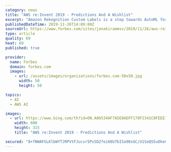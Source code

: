 ```yaml
---
category: news
title: "AWS re:Invent 2019 - Predictions And A Wishlist"
excerpt: "Amazon Rekognition Custom Labels is a step towards AutoML for vision. I expect AWS to add AutoML support for video, text classification, translation, and even tabular data. Custom Processor for ML Training & Inference Currently, AWS relies on NVIDIA GPUs for training deep learning models. For inference, it uses both NVIDIA GPUs for Elastic ..."
publishedDateTime: 2019-11-26T14:09:00Z
sourceUrl: https://www.forbes.com/sites/janakirammsv/2019/11/26/aws-reinvent-2019predictions-and-a-wishlist/
type: article
quality: 69
heat: 69
published: true

provider:
  name: Forbes
  domain: forbes.com
  images:
    - url: /assets/images/organizations/forbes.com-50x50.jpg
      width: 50
      height: 50

topics:
  - AI
  - AWS AI

images:
  - url: https://www.bing.com/th?id=ON.A86534AF7A5E0ADFF178F2341C0FEEE7
    width: 600
    height: 315
    title: "AWS re:Invent 2019 - Predictions And A Wishlist"

secured: "8+fNWAFGLKlbWYTJRPVtFJucvr5PsSD2fei60U7bISa90xGC/U1SeQS5uDkeGKBf5pK1NVem+GKikPJUQ/UgBKgGrYl18BcOcVAW0MStmFk5ZTFTKcViJ/qJ1211H0/xmVbfs7xC1b8yUEm9WSISAHtd5jbqRTjIJkkAIBFAC6NzOVwhoDzb/d7kII8+aFTj4c6wOPQoSZdEiN62afPqvq68NZetqZp34UW4hntMibBa8+MG1dLEvUve9msoNVsPByl/zkpd8zu+36SbmarRkg==;pFIoQjPJjlQKsZdXIhSEKw=="
---
```


